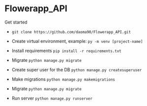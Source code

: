 # Flowerapp_API

Get started

- `git clone https://github.com/daoma90/Flowerapp_API.git`

- Create virtual environment, example: `py -m venv [project-name]`

- Install requirements `pip install -r requirements.txt`

- Migrate `python manage.py migrate`

- Create super user for the DB `python manage.py createsuperuser`

- Make migrations `python manage.py makemigrations`

- Migrate `python manage.py migrate`

- Run server `python manage.py runserver`
